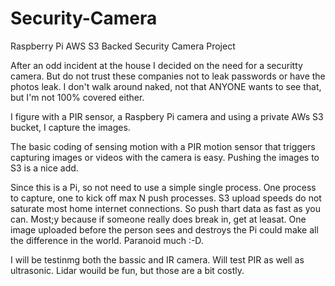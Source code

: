 # Security-Camera
Raspberry Pi AWS S3 Backed Security Camera Project


After an odd incident at the house I decided on the need for a securitty camera.  But do not trust these companies not to leak passwords or have the photos leak. I don't walk around naked, not that ANYONE wants to see that, but I'm not 100% covered either.


I figure with a PIR sensor, a Raspbery Pi camera and using a private AWs S3 bucket, I capture the images.


The basic coding of sensing motion with a PIR motion sensor that triggers capturing images or videos with the camera is easy.  Pushing the images to S3 is a nice add.


Since this is a Pi, so not need to use a simple single process.  One process to capture, one to kick off max N push processes.  S3 upload speeds do not saturate most home internet connections.  So push thart data as fast as you can.  Most;y because if someone really does break in, get at leasat. One image uploaded before the person sees and destroys the Pi could make all the difference in the world.  Paranoid much :-D.


I will be testinmg both the bassic and IR camera. Will test PIR as well as ultrasonic.  Lidar wouild be fun, but those are a bit costly.
